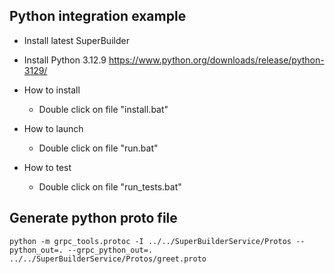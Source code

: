 ## Python integration example

* Install latest SuperBuilder

* Install Python 3.12.9 
https://www.python.org/downloads/release/python-3129/

* How to install
  * Double click on file "install.bat"

* How to launch
  * Double click on file "run.bat"

* How to test
  * Double click on file "run_tests.bat"


## Generate python proto file
`python -m grpc_tools.protoc -I ../../SuperBuilderService/Protos --python_out=. --grpc_python_out=. ../../SuperBuilderService/Protos/greet.proto
`